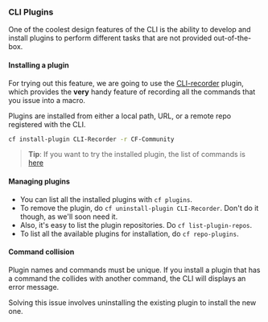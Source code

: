 ### CLI Plugins

One of the coolest design features of the CLI is the ability to develop and install plugins to perform different tasks that are not provided out-of-the-box.

#### Installing a plugin

For trying out this feature, we are going to use the [CLI-recorder](http://github.com/simonleung8/cli-plugin-recorder) plugin, which provides the **very** handy feature of recording all the commands that you issue into a macro.

Plugins are installed from either a local path, URL, or a remote repo registered with the CLI.

```sh
cf install-plugin CLI-Recorder -r CF-Community
```

>**Tip**: If you want to try the installed plugin, the list of commands is <a href="https://github.com/simonleung8/cli-plugin-recorder#full-command-list" target="_blank">here</a>

#### Managing plugins

* You can list all the installed plugins with `cf plugins`.
* To remove the plugin, do `cf uninstall-plugin CLI-Recorder`. Don't do it though, as we'll soon need it.
* Also, it's easy to list the plugin repositories. Do `cf list-plugin-repos`.
* To list all the available plugins for installation, do `cf repo-plugins`.

#### Command collision

Plugin names and commands must be unique. If you install a plugin that has a command the collides with another command, the CLI will displays an error message.

Solving this issue involves uninstalling the existing plugin to install the new one.
